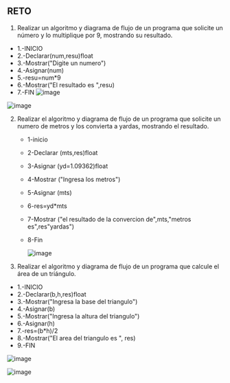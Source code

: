 ## RETO
1. Realizar un algoritmo y diagrama de flujo de un programa que solicite un número y lo multiplique por 9, mostrando su resultado.
 
* 1.-INICIO
* 2.-Declarar(num,resu)float
* 3.-Mostrar("Digite un numero")
* 4.-Asignar(num)
* 5.-resu=num*9
* 6.-Mostrar("El resultado es ",resu)
* 7.-FIN
![image](https://user-images.githubusercontent.com/104279722/168410511-43639b29-81d6-4b1e-bf55-a54314bf13e4.png)

![image](https://user-images.githubusercontent.com/104279722/168410523-92643272-37e0-4227-b819-144525e91244.png)


2. Realizar el algoritmo y diagrama de flujo de un programa que solicite un numero de metros y los convierta a yardas, mostrando el resultado.
      
    * 1-inicio
    * 2-Declarar (mts,res)float
    * 3-Asignar (yd=1.09362)float
    * 4-Mostrar ("Ingresa los metros")
    * 5-Asignar (mts)
    * 6-res=yd*mts
    * 7-Mostrar ("el resultado de la convercion de",mts,"metros es",res"yardas")
    * 8-Fin
       
       ![image](https://user-images.githubusercontent.com/104279722/167272713-0d184b8b-62cc-4ec6-babe-bb64661b73c7.png)



3. Realizar el algoritmo y diagrama de flujo de un programa que calcule el área de un triángulo.

 * 1.-INICIO
* 2.-Declarar(b,h,res)float
* 3.-Mostrar("Ingresa la base del triangulo")
* 4.-Asignar(b)
* 5.-Mostrar("Ingresa la altura del triangulo")
* 6.-Asignar(h)
* 7.-res=(b*h)/2
* 8.-Mostrar("El area del triangulo es ", res)
* 9.-FIN

![image](https://user-images.githubusercontent.com/104279722/168410293-7da18398-3593-48fc-83fd-3b52e3d153b4.png)

![image](https://user-images.githubusercontent.com/104279722/168410306-3397b0cf-0477-49d3-ba91-fdf098e59109.png)







